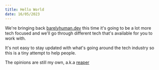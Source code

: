 ```yaml
---
title: Hello World
date: 16/05/2023
---
```


We're bringing back [barelyhuman.dev](https://barelyhuman.dev) this time it's going to be a lot more tech focused and we'll go through different tech that's available for you to work with. 

It's not easy to stay updated with what's going around the tech industry so this is a tiny attempt to help people. 

The opinions are still my own, a.k.a [reaper](https://reaper.is)